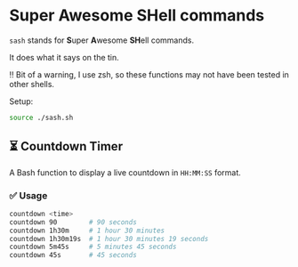 # Super Awesome SHell commands

`sash` stands for **S**uper **A**wesome **SH**ell commands.

It does what it says on the tin.

‼️ Bit of a warning, I use zsh, so these functions may not have been tested in other shells.

Setup:

```bash
source ./sash.sh
```

## ⏳ Countdown Timer

A Bash function to display a live countdown in `HH:MM:SS` format.

### ✅ Usage

```bash
countdown <time>
countdown 90        # 90 seconds
countdown 1h30m     # 1 hour 30 minutes
countdown 1h30m19s  # 1 hour 30 minutes 19 seconds
countdown 5m45s     # 5 minutes 45 seconds
countdown 45s       # 45 seconds
```
